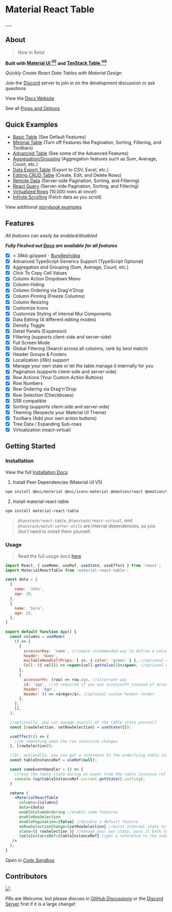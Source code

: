 # Material React Table

<a href="https://npmjs.com/package/material-react-table" target="_blank">
  <img alt="" src="https://badgen.net/npm/v/material-react-table?color=blue" />
</a>
<a href="https://npmjs.com/package/material-react-table" target="_blank">
  <img alt="" src="https://badgen.net/npm/dt/material-react-table?label=installs&icon=npm&color=blue" />
</a>
<a href="https://bundlephobia.com/result?p=material-react-table" target="_blank">
  <img alt="" src="https://badgen.net/bundlephobia/minzip/material-react-table@latest?color=blue" />
</a>
<a href="https://github.com/KevinVandy/material-react-table" target="_blank">
  <img alt="" src="https://badgen.net/github/stars/KevinVandy/material-react-table?color=blue" />
</a>
<a href="https://github.com/KevinVandy/material-react-table/blob/main/LICENSE" target="_blank">
  <img alt="" src="https://badgen.net/github/license/KevinVandy/material-react-table?color=blue" />
</a>
<a href="http://makeapullrequest.com" target="_blank">
  <img alt="" src="https://img.shields.io/badge/PRs-welcome-brightgreen.svg?style=flat-square" />
</a>

## About

> Now in Beta!

__Built with [Material UI <sup>V5</sup>](https://mui.com) and [TanStack Table <sup>V8</sup>](https://tanstack.com/table/v8)__

_Quickly Create React Data Tables with Material Design_

Join the [Discord](https://discord.gg/5wqyRx6fnm) server to join in on the development discussion or ask questions

View the [Docs Website](https://www.material-react-table.com/)

See all [Props and Options](https://www.material-react-table.com/docs/api)

## Quick Examples

 - [Basic Table](https://www.material-react-table.com/docs/examples/basic/) (See Default Features)
 - [Minimal Table](https://www.material-react-table.com/docs/examples/minimal/) (Turn off Features like Pagination, Sorting, Filtering, and Toolbars)
 - [Advanced Table](https://www.material-react-table.com/docs/examples/advanced/) (See some of the Advanced Features)
 - [Aggregation/Grouping](https://www.material-react-table.com/docs/examples/aggregation-and-grouping/) (Aggregation features such as Sum, Average, Count, etc.)
 - [Data Export Table](https://www.material-react-table.com/docs/examples/data-export/) (Export to CSV, Excel, etc.)
 - [Editing CRUD Table](https://www.material-react-table.com/docs/examples/editing-crud/) (Create, Edit, and Delete Rows)
 - [Remote Data](https://www.material-react-table.com/docs/examples/remote/) (Server-side Pagination, Sorting, and Filtering)
 - [React Query](https://www.material-react-table.com/docs/examples/react-query/) (Server-side Pagination, Sorting, and Filtering)
 - [Virtualized Rows](https://www.material-react-table.com/docs/examples/virtualized/) (10,000 rows at once!)
 - [Infinite Scrolling](https://www.material-react-table.com/docs/examples/infinite-scrolling/) (Fetch data as you scroll)

View additional [storybook examples](https://www.material-react-table.dev/)

## Features

_All features can easily be enabled/disabled_

_**Fully Fleshed out [Docs](https://www.material-react-table.com/docs/guides#guides) are available for all features**_

- [x] < 38kb gzipped - [Bundlephobia](https://bundlephobia.com/package/material-react-table)
- [x] Advanced TypeScript Generics Support (TypeScript Optional)
- [x] Aggregation and Grouping (Sum, Average, Count, etc.)
- [x] Click To Copy Cell Values
- [x] Column Action Dropdown Menu
- [x] Column Hiding
- [x] Column Ordering via Drag'n'Drop
- [x] Column Pinning (Freeze Columns)
- [x] Column Resizing
- [x] Customize Icons
- [x] Customize Styling of internal Mui Components
- [x] Data Editing (4 different editing modes)
- [x] Density Toggle
- [x] Detail Panels (Expansion)
- [x] Filtering (supports client-side and server-side)
- [x] Full Screen Mode
- [x] Global Filtering (Search across all columns, rank by best match)
- [x] Header Groups & Footers
- [x] Localization (i18n) support
- [x] Manage your own state or let the table manage it internally for you
- [x] Pagination (supports client-side and server-side)
- [x] Row Actions (Your Custom Action Buttons)
- [x] Row Numbers
- [x] Row Ordering via Drag'n'Drop
- [x] Row Selection (Checkboxes)
- [x] SSR compatible
- [x] Sorting (supports client-side and server-side)
- [x] Theming (Respects your Material UI Theme)
- [x] Toolbars (Add your own action buttons)
- [x] Tree Data / Expanding Sub-rows
- [x] Virtualization (react-virtual)

## Getting Started

### Installation

View the full [Installation Docs](https://www.material-react-table.com/docs/getting-started/install)

1. Install Peer Dependencies (Material UI V5)

```bash
npm install @mui/material @mui/icons-material @emotion/react @emotion/styled
```

2. Install material-react-table

```bash
npm install material-react-table
```

> _`@tanstack/react-table`, `@tanstack/react-virtual`, and `@tanstack/match-sorter-utils`_ are internal dependencies, so you don't need to install them yourself.

### Usage

> Read the full usage docs [here](https://www.material-react-table.com/docs/getting-started/usage/)

```jsx
import React, { useMemo, useRef, useState, useEffect } from 'react';
import MaterialReactTable from 'material-react-table';

const data = [
  {
    name: 'John',
    age: 30,
  },
  {
    name: 'Sara',
    age: 25,
  },
]

export default function App() {
  const columns = useMemo(
    () => [
      {
        accessorKey: 'name', //simple recommended way to define a column
        header: 'Name',
        muiTableHeadCellProps: { sx: { color: 'green' } }, //optional custom props
        Cell: ({ cell}) => <span>{cell.getValue()}</span>, //optional custom cell render
      },
      {
        accessorFn: (row) => row.age, //alternate way
        id: 'age', //id required if you use accessorFn instead of accessorKey
        header: 'Age',
        Header: () => <i>Age</i>, //optional custom header render
      },
    ],
    [],
  );

  //optionally, you can manage any/all of the table state yourself
  const [rowSelection, setRowSelection] = useState({});

  useEffect(() => {
    //do something when the row selection changes
  }, [rowSelection]);

  //Or, optionally, you can get a reference to the underlying table instance
  const tableInstanceRef = useRef(null);

  const someEventHandler = () => {
    //read the table state during an event from the table instance ref
    console.log(tableInstanceRef.current.getState().sorting);
  }

  return (
    <MaterialReactTable 
      columns={columns} 
      data={data} 
      enableColumnOrdering //enable some features
      enableRowSelection 
      enablePagination={false} //disable a default feature
      onRowSelectionChange={setRowSelection} //hoist internal state to your own state (optional)
      state={{ rowSelection }} //manage your own state, pass it back to the table (optional)
      tableInstanceRef={tableInstanceRef} //get a reference to the underlying table instance (optional)
   />
  );
}
```

_Open in [Code Sandbox](https://codesandbox.io/s/simple-material-react-table-example-t5c3ji)_

## Contributors

<a href="https://github.com/kevinvandy/material-react-table/graphs/contributors">
  <img src="https://contrib.rocks/image?repo=kevinvandy/material-react-table" />
</a>

PRs are Welcome, but please discuss in [GitHub Discussions](https://github.com/KevinVandy/material-react-table/discussions) or the [Discord Server](https://discord.gg/5wqyRx6fnm) first if it is a large change!

